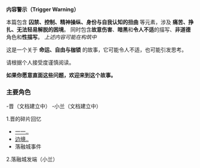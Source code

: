 **内容警示（Trigger Warning）**

本篇包含 **囚禁、控制、精神操纵、身份与自我认知的扭曲** 等元素，涉及 **痛苦、挣扎、无法轻易解脱的困境**。
同时包含**故意伤害**、**暗黑**和**令人不适**的描写、**非道德**角色和**性描写**。
*上述内容可能在构筑中*

这是一个关于 **命运、自由与枷锁** 的故事，它可能令人不适，也可能引发思考。

请根据个人接受度谨慎阅读。

**如果你愿意直面这些问题，欢迎来到这个故事。**


### 主要角色
-晋（文档建立中）
-小兰（文档建立中）

1.晋的碎片回忆
- [一一](todo)[..](1.晋碎片的回忆-1.md)
- [边境](todo)[..](2.晋碎片的回忆-2.md)
- 落融城事件

2.落融城发端（小兰）

